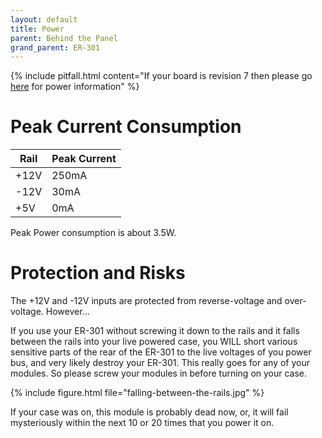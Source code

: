 ```yaml
---
layout: default
title: Power
parent: Behind the Panel
grand_parent: ER-301
---
```


{% include pitfall.html
content="If your board is revision 7 then please go [here](rev7/power) for power information"
%}

# Peak Current Consumption 

|Rail|Peak Current|
|---|---|
|+12V|250mA|
|-12V|30mA|
|+5V|0mA|

Peak Power consumption is about 3.5W.

# Protection and Risks 

The +12V and -12V inputs are protected from reverse-voltage and over-voltage.  However...

If you use your ER-301 without screwing it down to the rails and it falls between the rails into your live powered case, you WILL short various sensitive parts of the rear of the ER-301 to the live voltages of you power bus, and very likely destroy your ER-301.  This really goes for any of your modules.  So please screw your modules in before turning on your case.

{% include figure.html
file="falling-between-the-rails.jpg"
%}

If your case was on, this module is probably dead now, or, it will fail mysteriously within the next 10 or 20 times that you power it on.
